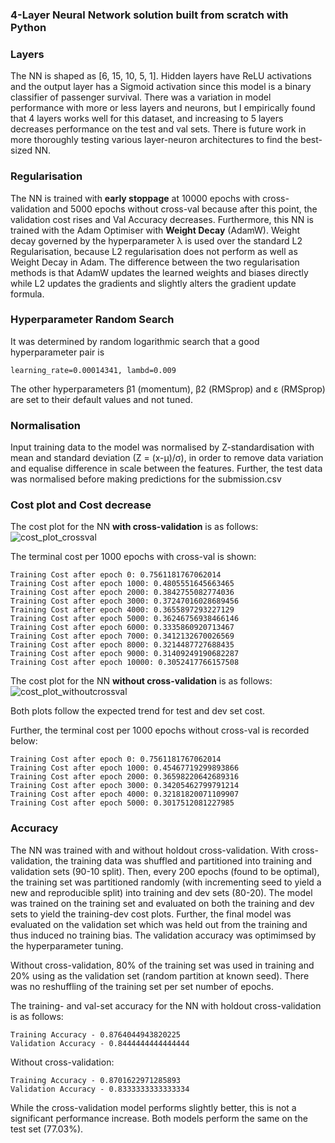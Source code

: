 ### 4-Layer Neural Network solution built from scratch with Python

### Layers
The NN is shaped as [6, 15, 10, 5, 1]. Hidden layers have ReLU activations and the output layer has a Sigmoid activation since this model is a binary classifier of passenger survival. There was a variation in model performance with more or less layers and neurons, but I empirically found that 4 layers works well for this dataset, and increasing to 5 layers decreases performance on the test and val sets. There is future work in more thoroughly testing various layer-neuron architectures to find the best-sized NN.

### Regularisation
The NN is trained with __early stoppage__ at 10000 epochs with cross-validation and 5000 epochs without cross-val because after this point, the validation cost rises and Val Accuracy decreases. Furthermore, this NN is trained with the Adam Optimiser with __Weight Decay__ (AdamW). Weight decay governed by the hyperparameter λ is used over the standard L2 Regularisation, because L2 regularisation does not perform as well as Weight Decay in Adam. The difference between the two regularisation methods is that AdamW updates the learned weights and biases directly while L2 updates the gradients and slightly alters the gradient update formula.

### Hyperparameter Random Search
It was determined by random logarithmic search that a good hyperparameter pair is
```
learning_rate=0.00014341, lambd=0.009
```
The other hyperparameters β1 (momentum), β2 (RMSprop) and ε (RMSprop) are set to their default values and not tuned.

### Normalisation
Input training data to the model was normalised by Z-standardisation with mean and standard deviation (Z = (x-μ)/σ), in order to remove data variation and equalise difference in scale between the features. Further, the test data was normalised before making predictions for the submission.csv

### Cost plot and Cost decrease
The cost plot for the NN __with cross-validation__ is as follows:
![cost_plot_crossval](https://user-images.githubusercontent.com/73920832/180900942-fae74bc9-1b4e-47c1-b538-4190a62a41fa.png)

The terminal cost per 1000 epochs with cross-val is shown:
```
Training Cost after epoch 0: 0.7561181767062014
Training Cost after epoch 1000: 0.4805551645663465
Training Cost after epoch 2000: 0.3842755082774036
Training Cost after epoch 3000: 0.37247016028689456
Training Cost after epoch 4000: 0.3655897293227129
Training Cost after epoch 5000: 0.36246756938466146
Training Cost after epoch 6000: 0.3335860920713467
Training Cost after epoch 7000: 0.3412132670026569
Training Cost after epoch 8000: 0.3214487727688435
Training Cost after epoch 9000: 0.31409249190682287
Training Cost after epoch 10000: 0.3052417766157508
```

The cost plot for the NN __without cross-validation__ is as follows:
![cost_plot_withoutcrossval](https://user-images.githubusercontent.com/73920832/180900954-e9d5c414-7646-46bf-81e6-14c22b956d92.png)

Both plots follow the expected trend for test and dev set cost.

Further, the terminal cost per 1000 epochs without cross-val is recorded below:
```
Training Cost after epoch 0: 0.7561181767062014
Training Cost after epoch 1000: 0.45467719299893866
Training Cost after epoch 2000: 0.36598220642689316
Training Cost after epoch 3000: 0.34205462799791214
Training Cost after epoch 4000: 0.32181820071109907
Training Cost after epoch 5000: 0.3017512081227985
```

### Accuracy

The NN was trained with and without holdout cross-validation. With cross-validation, the training data was shuffled and partitioned into training and validation sets (90-10 split). Then, every 200 epochs (found to be optimal), the training set was partitioned randomly (with incrementing seed to yield a new and reproducible split) into training and dev sets (80-20). The model was trained on the training set and evaluated on both the training and dev sets to yield the training-dev cost plots. Further, the final model was evaluated on the validation set which was held out from the training and thus induced no training bias. The validation accuracy was optimimsed by the hyperparameter tuning.

Without cross-validation, 80% of the training set was used in training and 20% using as the validation set (random partition at known seed). There was no reshuffling of the training set per set number of epochs.

The training- and val-set accuracy for the NN with holdout cross-validation is as follows:
```
Training Accuracy - 0.8764044943820225
Validation Accuracy - 0.8444444444444444
```
Without cross-validation:
```
Training Accuracy - 0.8701622971285893
Validation Accuracy - 0.8333333333333334
```

While the cross-validation model performs slightly better, this is not a significant performance increase. Both models perform the same on the test set (77.03%).
